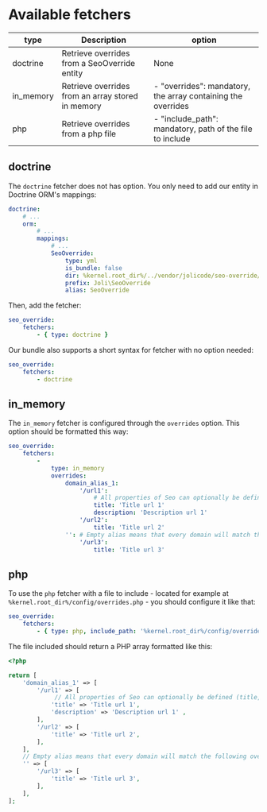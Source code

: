 # Available fetchers

| type  | Description | option |
|---|---|---|
| doctrine | Retrieve overrides from a SeoOverride entity | None |
| in_memory | Retrieve overrides from an array stored in memory | - "overrides": mandatory, the array containing the overrides  |
| php | Retrieve overrides from a php file | - "include_path": mandatory, path of the file to include  |

## doctrine

The `doctrine` fetcher does not has option. You only need to add our entity in
Doctrine ORM's mappings:

```yaml
doctrine:
    # ...
    orm:
        # ...
        mappings:
            # ...
            SeoOverride:
                type: yml
                is_bundle: false
                dir: %kernel.root_dir%/../vendor/jolicode/seo-override/src/Bridge/Doctrine/Resources/config/doctrine
                prefix: Joli\SeoOverride
                alias: SeoOverride
```

Then, add the fetcher:

```yaml
seo_override:
    fetchers:
        - { type: doctrine }
```

Our bundle also supports a short syntax for fetcher with no option needed:

```yaml
seo_override:
    fetchers:
        - doctrine
```

## in_memory

The `in_memory` fetcher is configured through the `overrides` option. This
option should be formatted this way:

```yaml
seo_override:
    fetchers:
        -
            type: in_memory
            overrides:
                domain_alias_1:
                    '/url1':
                        # All properties of Seo can optionally be defined (title, description, keywords, robots, etc)
                        title: 'Title url 1'
                        description: 'Description url 1'
                    '/url2':
                        title: 'Title url 2'
                '': # Empty alias means that every domain will match the following overrides
                    '/url3':
                        title: 'Title url 3'
```

## php

To use the `php` fetcher with a file to include - located for example at
`%kernel.root_dir%/config/overrides.php` - you should configure it like that:

```yaml
seo_override:
    fetchers:
        - { type: php, include_path: '%kernel.root_dir%/config/overrides.php' }
```

The file included should return a PHP array formatted like this:

```php
<?php

return [
    'domain_alias_1' => [
        '/url1' => [
             // All properties of Seo can optionally be defined (title, description, keywords, robots, etc)
            'title' => 'Title url 1',
            'description' => 'Description url 1' ,
        ],
        '/url2' => [
            'title' => 'Title url 2',
        ],
    ],
    // Empty alias means that every domain will match the following overrides
    '' => [
        '/url3' => [
            'title' => 'Title url 3',
        ],
    ],
];
```
